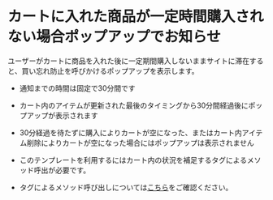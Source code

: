 # カートに入れた商品が一定時間購入されない場合ポップアップでお知らせ

ユーザーがカートに商品を入れた後に一定期間購入しないままサイトに滞在すると、買い忘れ防止を呼びかけるポップアップを表示します。
* 通知までの時間は固定で30分間です
* カート内のアイテムが更新された最後のタイミングから30分間経過後にポップアップが表示されます
* 30分経過を待たずに購入によりカートが空になった、またはカート内アイテム削除によりカートが空になった場合にはポップアップは表示されません

* このテンプレートを利用するにはカート内の状況を補足するタグによるメソッド呼出が必要です。
* タグによるメソッド呼び出しについては[こちら](/ja/js-sdk/track-cart.md)をご確認ください。

